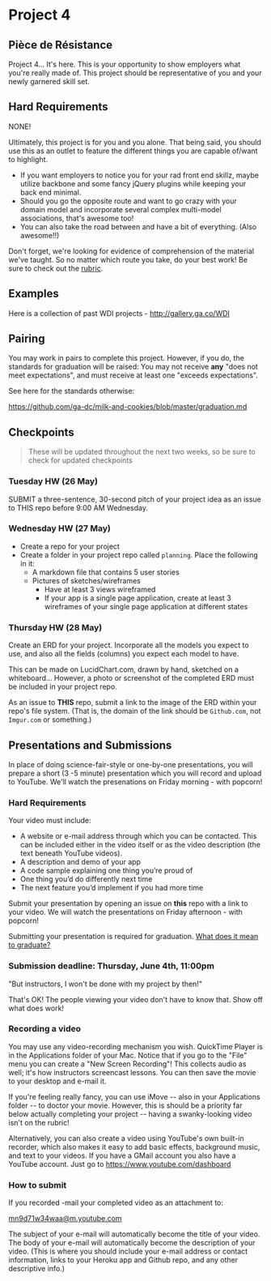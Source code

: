 # Project 4

## Pièce de Résistance

Project 4... It's here. This is your opportunity to show employers what you're really made of. This project should be representative of you and your newly garnered skill set.

## Hard Requirements
NONE!

Ultimately, this project is for you and you alone. That being said, you should use this as an outlet to feature the different things you are capable of/want to highlight.
- If you want employers to notice you for your rad front end skillz, maybe utilize backbone and some fancy jQuery plugins while keeping your back end minimal.
- Should you go the opposite route and want to go crazy with your domain model and incorporate several complex multi-model associations, that's awesome too!
- You can also take the road between and have a bit of everything. (Also awesome!!)

Don't forget, we're looking for evidence of comprehension of the material we've taught. So no matter which route you take, do your best work! Be sure to check out the [rubric](/rubric.md).

## Examples

Here is a collection of past WDI projects - http://gallery.ga.co/WDI

## Pairing

You may work in pairs to complete this project. However, if you do, the standards for graduation will be raised: You may not receive **any** "does not meet expectations", and must receive at least one "exceeds expectations".

See here for the standards otherwise:

https://github.com/ga-dc/milk-and-cookies/blob/master/graduation.md

## Checkpoints
> These will be updated throughout the next two weeks, so be sure to check for updated checkpoints

### Tuesday HW (26 May)
SUBMIT a three-sentence, 30-second pitch of your project idea as an issue to THIS repo before 9:00 AM Wednesday.

### Wednesday HW (27 May)
- Create a repo for your project
- Create a folder in your project repo called `planning`. Place the following in it:
  - A markdown file that contains 5 user stories
  - Pictures of sketches/wireframes
    - Have at least 3 views wireframed
    - If your app is a single page application, create at least 3 wireframes of your single page application at different states

### Thursday HW (28 May)
Create an ERD for your project. Incorporate all the models you expect to use, and also all the fields (columns) you expect each model to have.

This can be made on LucidChart.com, drawn by hand, sketched on a whiteboard... However, a photo or screenshot of the completed ERD must be included in your project repo.

As an issue to **THIS** repo, submit a link to the image of the ERD within your repo's file system. (That is, the domain of the link should be `Github.com`, not `Imgur.com` or something.)

## Presentations and Submissions

In place of doing science-fair-style or one-by-one presentations, you will prepare a short (3 -5 minute) presentation which you will record and upload to YouTube. We'll watch the presenations on Friday morning - with popcorn!

### Hard Requirements
Your video must include:
- A website or e-mail address through which you can be contacted. This can be included either in the video itself or as the video description (the text beneath YouTube videos).
- A description and demo of your app
- A code sample explaining one thing you’re proud of
- One thing you’d do differently next time
- The next feature you’d implement if you had more time

Submit your presentation by opening an issue on **this** repo with a link to your video. We will watch the
presentations on Friday afternoon - with popcorn!

Submitting your presentation is required for graduation. [What does it mean to graduate?](https://github.com/ga-dc/milk-and-cookies/blob/master/graduation.md)

### Submission deadline: Thursday, June 4th, 11:00pm

"But instructors, I won't be done with my project by then!"

That's OK! The people viewing your video don't have to know that. Show off what does work!

### Recording a video

You may use any video-recording mechanism you wish. QuickTime Player is in the Applications folder of your Mac. Notice that if you go to the "File" menu you can create a "New Screen Recording"! This collects audio as well; it's how instructors screencast lessons. You can then save the movie to your desktop and e-mail it.

If you're feeling really fancy, you can use iMove -- also in your Applications folder -- to doctor your movie. However, this is should be a priority far below actually completing your project -- having a swanky-looking video isn't on the rubric!

Alternatively, you can also create a video using YouTube's own built-in recorder, which also makes it easy to add basic effects, background music, and text to your videos. If you have a GMail account you also have a YouTube account. Just go to https://www.youtube.com/dashboard

### How to submit

If you recorded -mail your completed video as an attachment to:

mn9d71w34waa@m.youtube.com

The subject of your e-mail will automatically become the title of your video. The body of your e-mail will automatically become the description of your video. (This is where you should include your e-mail address or contact information, links to your Heroku app and Github repo, and any other descriptive info.)

